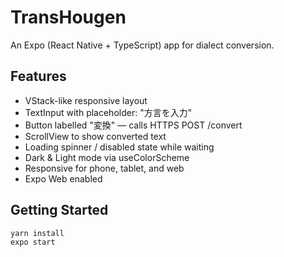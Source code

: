 # TransHougen

An Expo (React Native + TypeScript) app for dialect conversion.

## Features
- VStack-like responsive layout
- TextInput with placeholder: "方言を入力"
- Button labelled "変換" — calls HTTPS POST /convert
- ScrollView to show converted text
- Loading spinner / disabled state while waiting
- Dark & Light mode via useColorScheme
- Responsive for phone, tablet, and web
- Expo Web enabled

## Getting Started

```
yarn install
expo start
```


